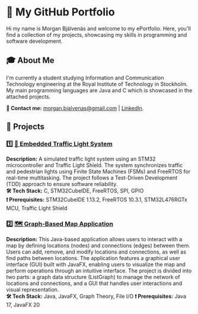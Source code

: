 # 👋 My GitHub Portfolio  
Hi my name is Morgan Bjälvenäs and welcome to my ePortfolio. Here, you'll find a collection of my projects, showcasing my skills in programming and software development.

## 🎓 About Me
I'm currently a student studying Information and Communication Technology engineering at the Royal Institute of Technology in Stockholm. My main programming languages are Java and C which is showcased in the attached projects.

**📧 Contact me:** morgan.bjalvenas@gmail.com | [LinkedIn](https://www.linkedin.com/in/morgan-bj%C3%A4lven%C3%A4s-2612a924a/).

## 📂 Projects 

### 1️⃣ [🚦 Embedded Traffic Light System](https://github.com/mrgn-b/ePortfolio/tree/main/Projects/Embedded%20Traffic%20Light%20System/PRO1_Morgan_Bjalvenas)  
**Description:** A simulated traffic light system using an STM32 microcontroller and Traffic Light Shield. The system synchronizes traffic and pedestrian lights using Finite State Machines (FSMs) and FreeRTOS for real-time multitasking. The project follows a Test-Driven Development (TDD) approach to ensure software reliability.  
**🛠 Tech Stack:** C, STM32CubeIDE, FreeRTOS, SPI, GPIO  
**❗ Prerequisites:** STM32CubeIDE 1.13.2, FreeRTOS 10.3.1, STM32L476RGTx MCU, Traffic Light Shield

### 2️⃣ [🗺️ Graph-Based Map Application](https://github.com/mrgn-b/ePortfolio/tree/main/Projects/Graph-Based%20Map%20Application/PROG2_Project_JavaFX)  
**Description:** This Java-based application allows users to interact with a map by defining locations (nodes) and connections (edges) between them. Users can add, remove, and modify locations and connections, as well as find paths between locations. The application features a graphical user interface (GUI) built with JavaFX, enabling users to visualize the map and perform operations through an intuitive interface. The project is divided into two parts: a graph data structure (ListGraph) to manage the network of locations and connections, and a GUI that handles user interactions and visual representation.  
**🛠 Tech Stack:** Java, JavaFX, Graph Theory, File I/O
**❗ Prerequisites:** Java 17, JavaFX 20

